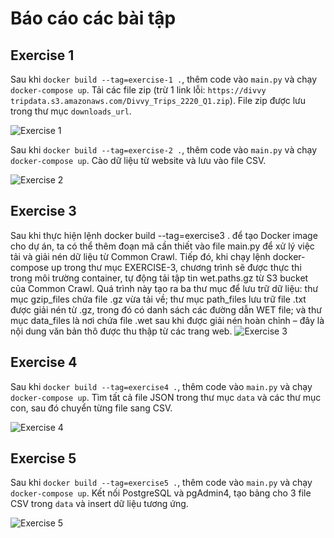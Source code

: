 # Báo cáo các bài tập

## Exercise 1

Sau khi `docker build --tag=exercise-1 .`, thêm code vào `main.py` và chạy `docker-compose up`.
Tải các file zip (trừ 1 link lỗi: `https://divvy tripdata.s3.amazonaws.com/Divvy_Trips_2220_Q1.zip`).
File zip được lưu trong thư mục `downloads_url`.

![Exercise 1](https://i.imgur.com/cG7wOWb.jpeg)



Sau khi `docker build --tag=exercise-2 .`, thêm code vào `main.py` và chạy `docker-compose up`.
Cào dữ liệu từ website và lưu vào file CSV.

![Exercise 2](exercise2.png)

## Exercise 3
Sau khi thực hiện lệnh docker build --tag=exercise3 . để tạo Docker image cho dự án, ta có thể thêm đoạn mã cần thiết vào file main.py để xử lý việc tải và giải nén dữ liệu từ Common Crawl. Tiếp đó, khi chạy lệnh docker-compose up trong thư mục EXERCISE-3, chương trình sẽ được thực thi trong môi trường container, tự động tải tập tin wet.paths.gz từ S3 bucket của Common Crawl. Quá trình này tạo ra ba thư mục để lưu trữ dữ liệu: thư mục gzip_files chứa file .gz vừa tải về; thư mục path_files lưu trữ file .txt được giải nén từ .gz, trong đó có danh sách các đường dẫn WET file; và thư mục data_files là nơi chứa file .wet sau khi được giải nén hoàn chỉnh – đây là nội dung văn bản thô được thu thập từ các trang web.
![Exercise 3](exercise2.png)

## Exercise 4

Sau khi `docker build --tag=exercise4 .`, thêm code vào `main.py` và chạy `docker-compose up`.
Tìm tất cả file JSON trong thư mục `data` và các thư mục con, sau đó chuyển từng file sang CSV.

![Exercise 4](exercise4.png)

## Exercise 5

Sau khi `docker build --tag=exercise5 .`, thêm code vào `main.py` và chạy `docker-compose up`.
Kết nối PostgreSQL và pgAdmin4, tạo bảng cho 3 file CSV trong `data` và insert dữ liệu tương ứng.

![Exercise 5](exercise5.png)
